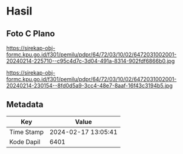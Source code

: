 # Hasil

## Foto C Plano

https://sirekap-obj-formc.kpu.go.id/f301/pemilu/pdpr/64/72/03/10/02/6472031002001-20240214-225710--c95c4d7c-3d04-491a-8314-902fdf6866b0.jpg

https://sirekap-obj-formc.kpu.go.id/f301/pemilu/pdpr/64/72/03/10/02/6472031002001-20240214-230154--8fd0d5a9-3cc4-48e7-8aaf-16f43c3194b5.jpg


## Metadata

| Key        | Value               |
| ---------- | ------------------- |
| Time Stamp | 2024-02-17 13:05:41 |
| Kode Dapil | 6401                |



